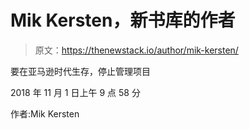 # Mik Kersten，新书库的作者

> 原文：<https://thenewstack.io/author/mik-kersten/>

要在亚马逊时代生存，停止管理项目

2018 年 11 月 1 日上午 9 点 58 分

作者:Mik Kersten